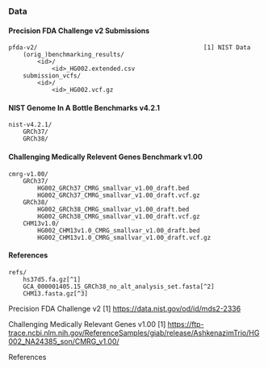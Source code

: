 ### Data

#### Precision FDA Challenge v2 Submissions
```
pfda-v2/                                              [1] NIST Data
    (orig_)benchmarking_results/
        <id>/
            <id>_HG002.extended.csv
    submission_vcfs/
        <id>/
            <id>_HG002.vcf.gz
```

#### NIST Genome In A Bottle Benchmarks v4.2.1
```
nist-v4.2.1/
    GRCh37/
    GRCh38/
```


#### Challenging Medically Relevent Genes Benchmark v1.00
```
cmrg-v1.00/
    GRCh37/
        HG002_GRCh37_CMRG_smallvar_v1.00_draft.bed
        HG002_GRCh37_CMRG_smallvar_v1.00_draft.vcf.gz
    GRCh38/
        HG002_GRCh38_CMRG_smallvar_v1.00_draft.bed
        HG002_GRCh38_CMRG_smallvar_v1.00_draft.vcf.gz
    CHM13v1.0/
        HG002_CHM13v1.0_CMRG_smallvar_v1.00_draft.bed
        HG002_CHM13v1.0_CMRG_smallvar_v1.00_draft.vcf.gz
```

#### References
```
refs/
    hs37d5.fa.gz[^1]
    GCA_000001405.15_GRCh38_no_alt_analysis_set.fasta[^2]
    CHM13.fasta.gz[^3]
```
[^1]: [GRCh37 Reference](https://ftp-trace.ncbi.nlm.nih.gov/ReferenceSamples/giab/release/references/GRCh37)
[^2]: [GRCh38 Reference](https://ftp-trace.ncbi.nlm.nih.gov/ReferenceSamples/giab/release/references/GRCh38)
[^3]: [CHM13 v1.0 Reference](https://www.ncbi.nlm.nih.gov/assembly/GCA_009914755.2) (each chromosome was downloaded individually)

Precision FDA Challenge v2
[1] https://data.nist.gov/od/id/mds2-2336

Challenging Medically Relevant Genes v1.00
[1] https://ftp-trace.ncbi.nlm.nih.gov/ReferenceSamples/giab/release/AshkenazimTrio/HG002_NA24385_son/CMRG_v1.00/


References
